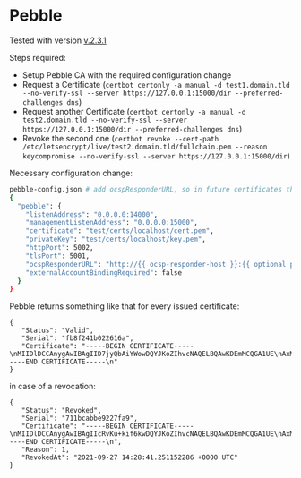 # Pebble

Tested with version [v.2.3.1](https://github.com/letsencrypt/pebble/releases/tag/v2.3.1)

Steps required:
- Setup Pebble CA with the required configuration change
- Request a Certificate (`certbot certonly -a manual -d test1.domain.tld --no-verify-ssl --server https://127.0.0.1:15000/dir --preferred-challenges dns`)
- Request another Certificate (`certbot certonly -a manual -d test2.domain.tld --no-verify-ssl --server https://127.0.0.1:15000/dir --preferred-challenges dns`)
- Revoke the second one (`certbot revoke --cert-path /etc/letsencrypt/live/test2.domain.tld/fullchain.pem --reason keycompromise --no-verify-ssl --server https://127.0.0.1:15000/dir`)

Necessary configuration change:
```bash
pebble-config.json # add ocspResponderURL, so in future certificates this information will be added
{
  "pebble": {
    "listenAddress": "0.0.0.0:14000",
    "managementListenAddress": "0.0.0.0:15000",
    "certificate": "test/certs/localhost/cert.pem",
    "privateKey": "test/certs/localhost/key.pem",
    "httpPort": 5002,
    "tlsPort": 5001,
    "ocspResponderURL": "http://{{ ocsp-responder-host }}:{{ optional port (not necessary when Port 80) }}",
    "externalAccountBindingRequired": false
  }
}
```

Pebble returns something like that for every issued certificate:
```
{
   "Status": "Valid",
   "Serial": "fb8f241b022616a",
   "Certificate": "-----BEGIN CERTIFICATE-----\nMIIDlDCCAnygAwIBAgIID7jyQbAiYWowDQYJKoZIhvcNAQELBQAwKDEmMCQGA1UE\nAxMdUGViYmxlIEludGVybWVkaWF0ZSBDQSAyOTI4ZDIwHhcNMjEwOTI3MTQwNDMz\nWhcNMjYwOTI3MTQwNDMzWjAbMRkwFwYDVQQDExB0ZXN0MS5kb21haW4udGxkMIIB\nIjANBgkqhkiG9w0BAQEFAAOCAQ8AMIIBCgKCAQEA6NyQlAk8fIqHQMLrtiqw++s3\n0diGf8oJE0cLp7f0vcFCPwPDO0+n1+R/e8ir9BQ4kgWUFxit9r0zqXLkzcCdl7yt\nReMpr7z2O6ZJkfh7XKOEB0n1UL1FDoxuuVdQPtCHO/1mGbIRz5GMzmSVM53naIlL\n0bTpluIuwYqkq9o2r2RXkkqcf8aDN914/1Heozzy+Sk4y7i8JPSDPL1ZlACtNsn3\n0sm6HOTp/cIGbem9sUgIe/FxLjwNkj8vj68qx0XazI90u9X2JTO3849P/IrWoFCz\nfgu4v4imP7p1fDkOIEtGPGK7xPpEOdtmOSDmZokARbvtR8nC64iyPBYGriwN0QID\nAQABo4HOMIHLMA4GA1UdDwEB/wQEAwIFoDAdBgNVHSUEFjAUBggrBgEFBQcDAQYI\nKwYBBQUHAwIwDAYDVR0TAQH/BAIwADAdBgNVHQ4EFgQUTeeBzuFV4ATYhgcHwUSw\nfNqiMw0wHwYDVR0jBBgwFoAU4R2mfnzYATJVSNNvX+zjnlkgV84wLwYIKwYBBQUH\nAQEEIzAhMB8GCCsGAQUFBzABhhNodHRwOi8vMTcyLjMxLjAuMTU4MBsGA1UdEQQU\nMBKCEHRlc3QxLmRvbWFpbi50bGQwDQYJKoZIhvcNAQELBQADggEBACYOKwQThQ3G\n6wdrH8Xsdgtb86q9NHG8OBVJMWqLvk2cN6xl7JpgdxnyT/a9y9GhjkcMSMTVzZlR\nS4eQHrvdOedO4ePaT+jNM1B4zA33js2/szFFIUxPcNMXrYWYgvJNnsxKhW/JwdPo\n5ghDCuunX7e8n19xxGaslno9d8CFGW2WYZ1PCNAJ2Gbhw37Uv9sW4RRrZp3w7m2g\noUEoNaxuFykS44xRVuKJcsuV4Kv4dVNQ8STK9tRPKGKfJkZ3sGEWsWAYCw25NiTp\nCxCoASkR82ytrNYAIljP2qvUe6wVPNwNW2yaYe6OuwaOeHpycE0vNYzNEAv0yw3X\naoY4HqMbgA8=\n-----END CERTIFICATE-----\n"
}
```

in case of a revocation:
```
{
   "Status": "Revoked",
   "Serial": "711bcabbe9227fa9",
   "Certificate": "-----BEGIN CERTIFICATE-----\nMIIDlDCCAnygAwIBAgIIcRvKu+kif6kwDQYJKoZIhvcNAQELBQAwKDEmMCQGA1UE\nAxMdUGViYmxlIEludGVybWVkaWF0ZSBDQSAyOTI4ZDIwHhcNMjEwOTI3MTQyNzQ0\nWhcNMjYwOTI3MTQyNzQ0WjAbMRkwFwYDVQQDExB0ZXN0Mi5kb21haW4udGxkMIIB\nIjANBgkqhkiG9w0BAQEFAAOCAQ8AMIIBCgKCAQEAuVdWL/mOIHkmR032aZ0R4Cpx\nritvZnBoiC1dQ6la9sqiNCvyG4F9xlkfeVCCJaKHdm3C2R6bc/nRVznljC/jrt+t\n+BiXkQbMMzI31r/ngbyT4JqkxQu1Qdbc9guuomhiMGOlHEfyTfWiGPyHHT8/GdfV\nsiJLu1gXlzEQv2QBGfpDhoja0RQjMapaso6Ysr9sBrxQNYojTmoeyqCqNsAiknj7\nLokM6Wb2NH00JeDBwKJ27Mjj/o07BtDhtpkTEWayZopOAhq5zrvl/FLSzBNUWSqx\n3hJfiP9L25heGpY4DGYH0FtI2mkfrhTqpIgdxOuqTx8ML2qOjik0Zv9Ehyl0cQID\nAQABo4HOMIHLMA4GA1UdDwEB/wQEAwIFoDAdBgNVHSUEFjAUBggrBgEFBQcDAQYI\nKwYBBQUHAwIwDAYDVR0TAQH/BAIwADAdBgNVHQ4EFgQUToeffR8xXRuFzU7Nkf81\ncghi8YYwHwYDVR0jBBgwFoAU4R2mfnzYATJVSNNvX+zjnlkgV84wLwYIKwYBBQUH\nAQEEIzAhMB8GCCsGAQUFBzABhhNodHRwOi8vMTcyLjMxLjAuMTU4MBsGA1UdEQQU\nMBKCEHRlc3QyLmRvbWFpbi50bGQwDQYJKoZIhvcNAQELBQADggEBANb1yqct7VZY\nvJ3gT8j3Ds+S0A4Lx1e6pjLSwRSLUOzQJKUczZjW7+vASvk5XWsJBdGKQPuNsKm3\nFn6DiibcNq9ARu80wbzJi3LHhgk/AcPQFggDkd34sD8AWSCXcWFIeD/v3z0vwVf8\nWR66rE2VN/Y33A2O2EqAEtPpCcVUdtXAxKMPuN/yTbegrNryjXSprb3Q0u5BU/hf\n7uviIMa32Nd7Yi/neETOGMNbXJkixbnPL11MVnZ+WiAVDGdKVrxRhlTTHhPJzbIG\ntAJ7zFUWft5G6pht7PM35o9KlDfwuRsewhSL0gqD4lVw1FGPpht1rJ3BAm7Qt11+\n4zl/iWphLGw=\n-----END CERTIFICATE-----\n",
   "Reason": 1,
   "RevokedAt": "2021-09-27 14:28:41.251152286 +0000 UTC"
}
```